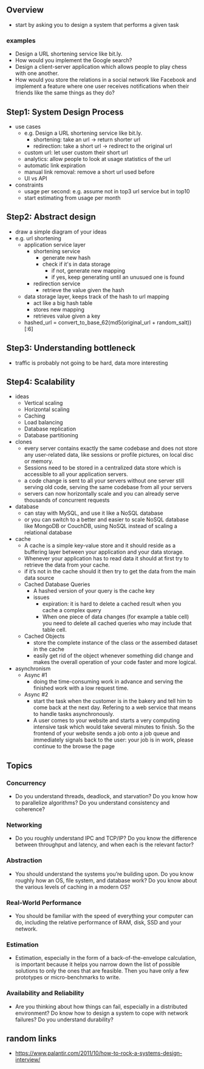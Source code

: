 ## Overview
- start by asking you to design a system that performs a given task
### examples
- Design a URL shortening service like bit.ly.
- How would you implement the Google search?
- Design a client-server application which allows people to play chess with one another.
- How would you store the relations in a social network like Facebook and implement a feature where one user receives notifications when their friends like the same things as they do?

## Step1: System Design Process
- use cases
    - e.g. Design a URL shortening service like bit.ly.
        - shortening: take an url -> return shorter url
        - redirection: take a short url -> redirect to the original url
    - custom url: let user custom their short url
    - analytics: allow people to look at usage statistics of the url
    - automatic link expiration
    - manual link removal: remove a short url used before
    - UI vs API
- constraints
    - usage per second: e.g. assume not in top3 url service but in top10
    - start estimating from usage per month

## Step2: Abstract design
- draw a simple diagram of your ideas
- e.g. url shortening
    - application service layer
        - shortening service
            - generate new hash
            - check if it's in data storage
                - if not, generate new mapping
                - if yes, keep generating until an unusued one is found
        - redirection service
            - retrieve the value given the hash
    - data storage layer, keeps track of the hash to url mapping
        - act like a big hash table
        - stores new mapping
        - retrieves value given a key
    - hashed_url = convert_to_base_62(md5(original_url + random_salt))[:6]

## Step3: Understanding bottleneck
- traffic is probably not going to be hard, data more interesting

## Step4: Scalability
- ideas
    - Vertical scaling
    - Horizontal scaling
    - Caching
    - Load balancing
    - Database replication
    - Database partitioning
- clones
    - every server contains exactly the same codebase and does not store any user-related data, like sessions or profile pictures, on local disc or memory. 
    - Sessions need to be stored in a centralized data store which is accessible to all your application servers. 
    - a code change is sent to all your servers without one server still serving old code, serving the same codebase from all your servers
    - servers can now horizontally scale and you can already serve thousands of concurrent requests
- database
    - can stay with MySQL, and use it like a NoSQL database
    - or you can switch to a better and easier to scale NoSQL database like MongoDB or CouchDB, using NoSQL instead of scaling a relational database
- cache
    - A cache is a simple key-value store and it should reside as a buffering layer between your application and your data storage.
    - Whenever your application has to read data it should at first try to retrieve the data from your cache.
    - if it’s not in the cache should it then try to get the data from the main data source
    - Cached Database Queries
        - A hashed version of your query is the cache key
        - issues
            - expiration: it is hard to delete a cached result when you cache a complex query 
            - When one piece of data changes (for example a table cell) you need to delete all cached queries who may include that table cell.
    - Cached Objects
        - store the complete instance of the class or the assembed dataset in the cache
        - easily get rid of the object whenever something did change and makes the overall operation of your code faster and more logical.
- asynchronism
    - Async #1
        - doing the time-consuming work in advance and serving the finished work with a low request time.
    - Async #2
        - start the task when the customer is in the bakery and tell him to come back at the next day. Refering to a web service that means to handle tasks asynchronously.
        - A user comes to your website and starts a very computing intensive task which would take several minutes to finish. So the frontend of your website sends a job onto a job queue and immediately signals back to the user: your job is in work, please continue to the browse the page



## Topics
### Concurrency
- Do you understand threads, deadlock, and starvation? Do you know how to parallelize algorithms? Do you understand consistency and coherence?

### Networking
- Do you roughly understand IPC and TCP/IP? Do you know the difference between throughput and latency, and when each is the relevant factor?

### Abstraction
- You should understand the systems you’re building upon. Do you know roughly how an OS, file system, and database work? Do you know about the various levels of caching in a modern OS?

### Real-World Performance
- You should be familiar with the speed of everything your computer can do, including the relative performance of RAM, disk, SSD and your network.

### Estimation
- Estimation, especially in the form of a back-of-the-envelope calculation, is important because it helps you narrow down the list of possible solutions to only the ones that are feasible. Then you have only a few prototypes or micro-benchmarks to write.

### Availability and Reliability
- Are you thinking about how things can fail, especially in a distributed environment? Do know how to design a system to cope with network failures? Do you understand durability?


## random links
- https://www.palantir.com/2011/10/how-to-rock-a-systems-design-interview/

